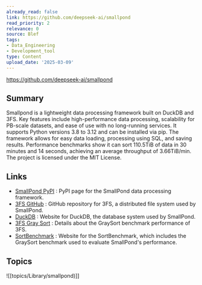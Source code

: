 ```yaml
---
already_read: false
link: https://github.com/deepseek-ai/smallpond
read_priority: 2
relevance: 0
source: Blef
tags:
- Data_Engineering
- Development_tool
type: Content
upload_date: '2025-03-09'
---
```


https://github.com/deepseek-ai/smallpond
## Summary

Smallpond is a lightweight data processing framework built on DuckDB and 3FS. Key features include high-performance data processing, scalability for PB-scale datasets, and ease of use with no long-running services. It supports Python versions 3.8 to 3.12 and can be installed via pip. The framework allows for easy data loading, processing using SQL, and saving results. Performance benchmarks show it can sort 110.5TiB of data in 30 minutes and 14 seconds, achieving an average throughput of 3.66TiB/min. The project is licensed under the MIT License.
## Links

- [SmallPond PyPI](https://pypi.org/project/smallpond/) : PyPI page for the SmallPond data processing framework.
- [3FS GitHub](https://github.com/deepseek-ai/3FS) : GitHub repository for 3FS, a distributed file system used by SmallPond.
- [DuckDB](https://duckdb.org/) : Website for DuckDB, the database system used by SmallPond.
- [3FS Gray Sort](https://github.com/deepseek-ai/3FS?tab=readme-ov-file#2-graysort) : Details about the GraySort benchmark performance of 3FS.
- [SortBenchmark](https://sortbenchmark.org/) : Website for the SortBenchmark, which includes the GraySort benchmark used to evaluate SmallPond's performance.

## Topics

![[topics/Library/smallpond)]]